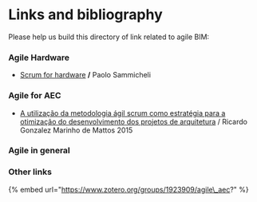 # Links and bibliography

Please help us build this directory of link related to agile BIM:

### Agile Hardware

* [Scrum for hardware](https://leanpub.com/Scrum-for-Hardware) **/** Paolo Sammicheli

### Agile for AEC 

* [A utilização da metodologia ágil scrum como estratégia para a otimização do desenvolvimento dos projetos de arquitetura](https://issuu.com/ricardomarinhodemattos/docs/a_utiliza____o_da_metodologia___gil) / Ricardo Gonzalez Marinho de Mattos 2015

### **Agile in general**



### Other links

{% embed url="https://www.zotero.org/groups/1923909/agile\_aec?" %}



